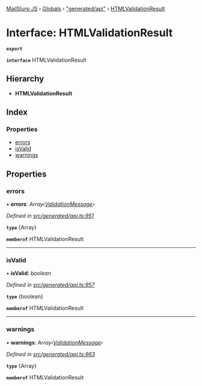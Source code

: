 [MailSlurp JS](../README.md) › [Globals](../globals.md) › ["generated/api"](../modules/_generated_api_.md) › [HTMLValidationResult](_generated_api_.htmlvalidationresult.md)

# Interface: HTMLValidationResult

**`export`** 

**`interface`** HTMLValidationResult

## Hierarchy

* **HTMLValidationResult**

## Index

### Properties

* [errors](_generated_api_.htmlvalidationresult.md#errors)
* [isValid](_generated_api_.htmlvalidationresult.md#isvalid)
* [warnings](_generated_api_.htmlvalidationresult.md#warnings)

## Properties

###  errors

• **errors**: *Array‹[ValidationMessage](_generated_api_.validationmessage.md)›*

*Defined in [src/generated/api.ts:951](https://github.com/mailslurp/mailslurp-client-ts-js/blob/7518dcd/src/generated/api.ts#L951)*

**`type`** {Array<ValidationMessage>}

**`memberof`** HTMLValidationResult

___

###  isValid

• **isValid**: *boolean*

*Defined in [src/generated/api.ts:957](https://github.com/mailslurp/mailslurp-client-ts-js/blob/7518dcd/src/generated/api.ts#L957)*

**`type`** {boolean}

**`memberof`** HTMLValidationResult

___

###  warnings

• **warnings**: *Array‹[ValidationMessage](_generated_api_.validationmessage.md)›*

*Defined in [src/generated/api.ts:963](https://github.com/mailslurp/mailslurp-client-ts-js/blob/7518dcd/src/generated/api.ts#L963)*

**`type`** {Array<ValidationMessage>}

**`memberof`** HTMLValidationResult
